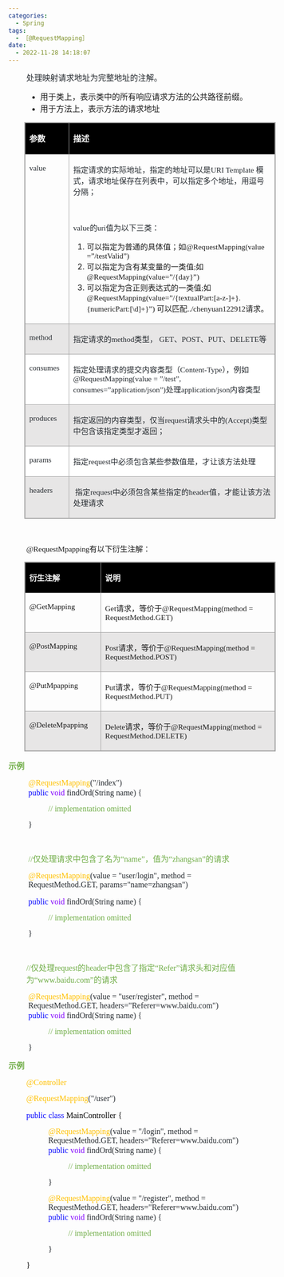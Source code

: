 ```yaml
---
categories:
  - Spring
tags:
  - ［@RequestMapping］
date:
  - 2022-11-28 14:18:07
---
```


<p style="margin-left:36px"><span style="font-size:12.0pt"><span
            style="font-family:&quot;Microsoft YaHei UI&quot;"><span
                style="color:#24292e">处理映射请求地址为完整地址的注解。</span></span></span></p>
<ul style="list-style-type: disc; margin-left: 40px;">
    <li><span style="font-size:12.0pt"><span
                style="font-family:&quot;Microsoft YaHei UI&quot;">用于类上，表示类中的所有响应请求方法的公共路径前缀。</span></span></li>
    <li><span style="font-size:12.0pt"><span
                style="font-family:&quot;Microsoft YaHei UI&quot;">用于方法上，表示方法的请求地址</span></span></li>
</ul>
<table summary="" cellspacing="0"
    style="border-collapse:collapse; border-color:#a3a3a3; border-style:solid; border-width:1px; margin-left:32px"
    class=" cke_show_border">
    <tbody>
        <tr>
            <td
                style="background-color:black; border-bottom:1px solid #a3a3a3; border-left:1px solid #a3a3a3; border-right:1px solid #a3a3a3; border-top:1px solid #a3a3a3; vertical-align:top; width:1.0527in">
                <p><span style="font-size:12.0pt"><span style="font-family:&quot;Microsoft YaHei UI&quot;"><span
                                style="color:white"><strong>参数</strong></span></span></span></p>
            </td>
            <td
                style="background-color:black; border-bottom:1px solid #a3a3a3; border-left:1px solid #a3a3a3; border-right:1px solid #a3a3a3; border-top:1px solid #a3a3a3; vertical-align:top; width:7.525in">
                <p><span style="font-size:12.0pt"><span style="font-family:&quot;Microsoft YaHei UI&quot;"><span
                                style="color:white"><strong>描述</strong></span></span></span></p>
            </td>
        </tr>
        <tr>
            <td
                style="border-bottom:1px solid #a3a3a3; border-left:1px solid #a3a3a3; border-right:1px solid #a3a3a3; border-top:1px solid #a3a3a3; vertical-align:top; width:1.0527in">
                <p><span style="font-size:11.5pt"><span style="font-family:&quot;Comic Sans MS&quot;"><span
                                style="color:#24292e">value</span></span></span></p>
            </td>
            <td
                style="border-bottom:1px solid #a3a3a3; border-left:1px solid #a3a3a3; border-right:1px solid #a3a3a3; border-top:1px solid #a3a3a3; vertical-align:top; width:7.525in">
                <p><span style="font-size:11.5pt"><span style="color:#24292e"><span
                                style="font-family:&quot;Microsoft YaHei UI&quot;">指定请求的实际地址，指定的地址可以是</span><span
                                style="font-family:&quot;Comic Sans MS&quot;">URI Template </span><span
                                style="font-family:&quot;Microsoft YaHei UI&quot;">模式，请求地址保存在列表中，可以指定多个地址，用逗号分隔；</span></span></span>
                </p>
                <p><span style="font-size:11.5pt"><span style="font-family:&quot;Microsoft YaHei UI&quot;"><span
                                style="color:#24292e">&nbsp;</span></span></span></p>
                <p><span style="font-size:11.5pt"><span style="color:#24292e"><span
                                style="font-family:&quot;Comic Sans MS&quot;">value</span><span
                                style="font-family:&quot;Microsoft YaHei UI&quot;">的</span><span
                                style="font-family:&quot;Comic Sans MS&quot;">uri</span><span
                                style="font-family:&quot;Microsoft YaHei UI&quot;">值为以下三类：</span></span></span></p>
                <ol style="list-style-type:decimal">
                    <li value="1"><span style="font-size:11.5pt"><span
                                style="font-family:&quot;Microsoft YaHei UI&quot;">可以指定为普通的具体值；如</span></span><span
                            style="font-size:11.5pt"><span
                                style="font-family:&quot;Comic Sans MS&quot;">@RequestMapping(value =</span></span><span
                            style="font-size:11.5pt"><span
                                style="font-family:&quot;Microsoft YaHei UI&quot;">”</span></span><span
                            style="font-size:11.5pt"><span
                                style="font-family:&quot;Comic Sans MS&quot;">/testValid</span></span><span
                            style="font-size:11.5pt"><span
                                style="font-family:&quot;Microsoft YaHei UI&quot;">”</span></span><span
                            style="font-size:11.5pt"><span style="font-family:&quot;Comic Sans MS&quot;">)</span></span>
                    </li>
                    <li><span style="font-size:11.5pt"><span
                                style="font-family:&quot;Microsoft YaHei UI&quot;">可以指定为含有某变量的一类值</span></span><span
                            style="font-size:11.5pt"><span
                                style="font-family:&quot;Comic Sans MS&quot;">;</span></span><span
                            style="font-size:11.5pt"><span
                                style="font-family:&quot;Microsoft YaHei UI&quot;">如</span></span><span
                            style="font-size:11.5pt"><span
                                style="font-family:&quot;Comic Sans MS&quot;">@RequestMapping(value=</span></span><span
                            style="font-size:11.5pt"><span
                                style="font-family:&quot;Microsoft YaHei UI&quot;">”</span></span><span
                            style="font-size:11.5pt"><span
                                style="font-family:&quot;Comic Sans MS&quot;">/{day}</span></span><span
                            style="font-size:11.5pt"><span
                                style="font-family:&quot;Microsoft YaHei UI&quot;">”</span></span><span
                            style="font-size:11.5pt"><span style="font-family:&quot;Comic Sans MS&quot;">)</span></span>
                    </li>
                    <li><span style="font-size:11.5pt"><span
                                style="font-family:&quot;Microsoft YaHei UI&quot;">可以指定为含正则表达式的一类值</span></span><span
                            style="font-size:11.5pt"><span
                                style="font-family:&quot;Comic Sans MS&quot;">;</span></span><span
                            style="font-size:11.5pt"><span
                                style="font-family:&quot;Microsoft YaHei UI&quot;">如</span></span><span
                            style="font-size:11.5pt"><span
                                style="font-family:&quot;Comic Sans MS&quot;">@RequestMapping(value=</span></span><span
                            style="font-size:11.5pt"><span
                                style="font-family:&quot;Microsoft YaHei UI&quot;">”</span></span><span
                            style="font-size:11.5pt"><span
                                style="font-family:&quot;Comic Sans MS&quot;">/{textualPart:[a-z-]+}.{numericPart:[\d]+}</span></span><span
                            style="font-size:11.5pt"><span
                                style="font-family:&quot;Microsoft YaHei UI&quot;">”</span></span><span
                            style="font-size:11.5pt"><span style="font-family:&quot;Comic Sans MS&quot;">)
                            </span></span><span style="font-size:11.5pt"><span
                                style="font-family:&quot;Microsoft YaHei UI&quot;">可以匹配</span></span><span
                            style="font-size:11.5pt"><span
                                style="font-family:&quot;Comic Sans MS&quot;">../chenyuan122912</span></span><span
                            style="font-size:11.5pt"><span
                                style="font-family:&quot;Microsoft YaHei UI&quot;">请求。</span></span></li>
                </ol>
            </td>
        </tr>
        <tr>
            <td
                style="background-color:#e7e6e6; border-bottom:1px solid #a3a3a3; border-left:1px solid #a3a3a3; border-right:1px solid #a3a3a3; border-top:1px solid #a3a3a3; vertical-align:top; width:1.0527in">
                <p><span style="font-size:11.5pt"><span style="font-family:&quot;Comic Sans MS&quot;"><span
                                style="color:#24292e">method</span></span></span></p>
            </td>
            <td
                style="background-color:#e7e6e6; border-bottom:1px solid #a3a3a3; border-left:1px solid #a3a3a3; border-right:1px solid #a3a3a3; border-top:1px solid #a3a3a3; vertical-align:top; width:7.525in">
                <p><span style="font-size:11.5pt"><span style="color:#24292e"><span
                                style="font-family:&quot;Microsoft YaHei UI&quot;">指定请求的</span><span
                                style="font-family:&quot;Comic Sans MS&quot;">method</span><span
                                style="font-family:&quot;Microsoft YaHei UI&quot;">类型，</span><span
                                style="font-family:&quot;Comic Sans MS&quot;"> GET</span><span
                                style="font-family:&quot;Microsoft YaHei UI&quot;">、</span><span
                                style="font-family:&quot;Comic Sans MS&quot;">POST</span><span
                                style="font-family:&quot;Microsoft YaHei UI&quot;">、</span><span
                                style="font-family:&quot;Comic Sans MS&quot;">PUT</span><span
                                style="font-family:&quot;Microsoft YaHei UI&quot;">、</span><span
                                style="font-family:&quot;Comic Sans MS&quot;">DELETE</span><span
                                style="font-family:&quot;Microsoft YaHei UI&quot;">等</span></span></span></p>
            </td>
        </tr>
        <tr>
            <td
                style="background-color:white; border-bottom:1px solid #a3a3a3; border-left:1px solid #a3a3a3; border-right:1px solid #a3a3a3; border-top:1px solid #a3a3a3; vertical-align:top; width:1.0527in">
                <p><span style="font-size:11.5pt"><span style="font-family:&quot;Comic Sans MS&quot;"><span
                                style="color:#24292e">consumes</span></span></span></p>
            </td>
            <td
                style="background-color:white; border-bottom:1px solid #a3a3a3; border-left:1px solid #a3a3a3; border-right:1px solid #a3a3a3; border-top:1px solid #a3a3a3; vertical-align:top; width:7.525in">
                <p><span style="font-size:11.5pt"><span style="color:#24292e"><span
                                style="font-family:&quot;Microsoft YaHei UI&quot;">指定处理请求的提交内容类型（</span><span
                                style="font-family:&quot;Comic Sans MS&quot;">Content-Type</span><span
                                style="font-family:&quot;Microsoft YaHei UI&quot;">），例如</span><span
                                style="font-family:&quot;Comic Sans MS&quot;">@RequestMapping(value = </span><span
                                style="font-family:&quot;Microsoft YaHei UI&quot;">”</span><span
                                style="font-family:&quot;Comic Sans MS&quot;">/test</span><span
                                style="font-family:&quot;Microsoft YaHei UI&quot;">”</span><span
                                style="font-family:&quot;Comic Sans MS&quot;">, consumes=</span><span
                                style="font-family:&quot;Microsoft YaHei UI&quot;">”</span><span
                                style="font-family:&quot;Comic Sans MS&quot;">application/json</span><span
                                style="font-family:&quot;Microsoft YaHei UI&quot;">”</span><span
                                style="font-family:&quot;Comic Sans MS&quot;">)</span><span
                                style="font-family:&quot;Microsoft YaHei UI&quot;">处理</span><span
                                style="font-family:&quot;Comic Sans MS&quot;">application/json</span><span
                                style="font-family:&quot;Microsoft YaHei UI&quot;">内容类型</span></span></span></p>
            </td>
        </tr>
        <tr>
            <td
                style="background-color:#e7e6e6; border-bottom:1px solid #a3a3a3; border-left:1px solid #a3a3a3; border-right:1px solid #a3a3a3; border-top:1px solid #a3a3a3; vertical-align:top; width:1.0527in">
                <p><span style="font-size:11.5pt"><span style="font-family:&quot;Comic Sans MS&quot;"><span
                                style="color:#24292e">produces</span></span></span></p>
            </td>
            <td
                style="background-color:#e7e6e6; border-bottom:1px solid #a3a3a3; border-left:1px solid #a3a3a3; border-right:1px solid #a3a3a3; border-top:1px solid #a3a3a3; vertical-align:top; width:7.525in">
                <p><span style="font-size:11.5pt"><span style="color:#24292e"><span
                                style="font-family:&quot;Microsoft YaHei UI&quot;">指定返回的内容类型，仅当</span><span
                                style="font-family:&quot;Comic Sans MS&quot;">request</span><span
                                style="font-family:&quot;Microsoft YaHei UI&quot;">请求头中的</span><span
                                style="font-family:&quot;Comic Sans MS&quot;">(Accept)</span><span
                                style="font-family:&quot;Microsoft YaHei UI&quot;">类型中包含该指定类型才返回；</span></span></span>
                </p>
            </td>
        </tr>
        <tr>
            <td
                style="background-color:white; border-bottom:1px solid #a3a3a3; border-left:1px solid #a3a3a3; border-right:1px solid #a3a3a3; border-top:1px solid #a3a3a3; vertical-align:top; width:1.0527in">
                <p><span style="font-size:11.5pt"><span style="font-family:&quot;Comic Sans MS&quot;"><span
                                style="color:#24292e">params</span></span></span></p>
            </td>
            <td
                style="background-color:white; border-bottom:1px solid #a3a3a3; border-left:1px solid #a3a3a3; border-right:1px solid #a3a3a3; border-top:1px solid #a3a3a3; vertical-align:top; width:7.525in">
                <p><span style="font-size:11.5pt"><span style="color:#24292e"><span
                                style="font-family:&quot;Microsoft YaHei UI&quot;">指定</span><span
                                style="font-family:&quot;Comic Sans MS&quot;">request</span><span
                                style="font-family:&quot;Microsoft YaHei UI&quot;">中必须包含某些参数值是，才让该方法处理</span></span></span>
                </p>
            </td>
        </tr>
        <tr>
            <td
                style="background-color:#e7e6e6; border-bottom:1px solid #a3a3a3; border-left:1px solid #a3a3a3; border-right:1px solid #a3a3a3; border-top:1px solid #a3a3a3; vertical-align:top; width:1.0527in">
                <p><span style="font-size:11.5pt"><span style="font-family:&quot;Comic Sans MS&quot;"><span
                                style="color:#24292e">headers</span></span></span></p>
            </td>
            <td
                style="background-color:#e7e6e6; border-bottom:1px solid #a3a3a3; border-left:1px solid #a3a3a3; border-right:1px solid #a3a3a3; border-top:1px solid #a3a3a3; vertical-align:top; width:7.525in">
                <p><span style="font-size:11.5pt"><span style="color:#24292e"><span
                                style="font-family:&quot;Microsoft YaHei UI&quot;">&nbsp;指定</span><span
                                style="font-family:&quot;Comic Sans MS&quot;">request</span><span
                                style="font-family:&quot;Microsoft YaHei UI&quot;">中必须包含某些指定的</span><span
                                style="font-family:&quot;Comic Sans MS&quot;">header</span><span
                                style="font-family:&quot;Microsoft YaHei UI&quot;">值，才能让该方法处理请求</span></span></span></p>
            </td>
        </tr>
    </tbody>
</table>
<p style="margin-left:36px"><span style="font-size:12.0pt"><span
            style="font-family:&quot;Microsoft YaHei UI&quot;"><span style="color:#70ad47">&nbsp;</span></span></span>
</p>
<p style="margin-left: 36px;"><span style="font-size:11.5pt"><span
            style="font-family:&quot;Comic Sans MS&quot;">@RequestMpapping</span><span
            style="font-family:&quot;Microsoft YaHei UI&quot;">有以下衍生注解：</span></span></p>
<table summary="" cellspacing="0"
    style="border-collapse:collapse; border-color:#a3a3a3; border-style:solid; border-width:1px; margin-left:32px"
    class=" cke_show_border">
    <tbody>
        <tr>
            <td
                style="background-color:black; border-bottom:1px solid #a3a3a3; border-left:1px solid #a3a3a3; border-right:1px solid #a3a3a3; border-top:1px solid #a3a3a3; vertical-align:top; width:1.7715in">
                <p><span style="font-size:11.5pt"><span style="font-family:&quot;Microsoft YaHei UI&quot;"><span
                                style="color:white"><strong>衍生注解</strong></span></span></span></p>
            </td>
            <td
                style="background-color:black; border-bottom:1px solid #a3a3a3; border-left:1px solid #a3a3a3; border-right:1px solid #a3a3a3; border-top:1px solid #a3a3a3; vertical-align:top; width:6.7548in">
                <p><span style="font-size:11.5pt"><span style="font-family:&quot;Microsoft YaHei UI&quot;"><span
                                style="color:white"><strong>说明</strong></span></span></span></p>
            </td>
        </tr>
        <tr>
            <td
                style="border-bottom:1px solid #a3a3a3; border-left:1px solid #a3a3a3; border-right:1px solid #a3a3a3; border-top:1px solid #a3a3a3; vertical-align:top; width:1.7715in">
                <p><span style="font-size:11.5pt"><span
                            style="font-family:&quot;Comic Sans MS&quot;">@GetMapping</span></span></p>
            </td>
            <td
                style="border-bottom:1px solid #a3a3a3; border-left:1px solid #a3a3a3; border-right:1px solid #a3a3a3; border-top:1px solid #a3a3a3; vertical-align:top; width:6.7548in">
                <p><span style="font-size:11.5pt"><span style="font-family:&quot;Comic Sans MS&quot;">Get</span><span
                            style="font-family:&quot;Microsoft YaHei UI&quot;">请求，等价于</span><span
                            style="font-family:&quot;Comic Sans MS&quot;">@RequestMapping(method =
                            RequestMethod.GET)</span></span></p>
            </td>
        </tr>
        <tr>
            <td
                style="background-color:#e7e6e6; border-bottom:1px solid #a3a3a3; border-left:1px solid #a3a3a3; border-right:1px solid #a3a3a3; border-top:1px solid #a3a3a3; vertical-align:top; width:1.7715in">
                <p><span style="font-size:11.5pt"><span
                            style="font-family:&quot;Comic Sans MS&quot;">@PostMapping</span></span></p>
            </td>
            <td
                style="background-color:#e7e6e6; border-bottom:1px solid #a3a3a3; border-left:1px solid #a3a3a3; border-right:1px solid #a3a3a3; border-top:1px solid #a3a3a3; vertical-align:top; width:6.7548in">
                <p><span style="font-size:11.5pt"><span style="font-family:&quot;Comic Sans MS&quot;">Post</span><span
                            style="font-family:&quot;Microsoft YaHei UI&quot;">请求，等价于</span><span
                            style="font-family:&quot;Comic Sans MS&quot;">@RequestMapping(method =
                            RequestMethod.POST)</span></span></p>
            </td>
        </tr>
        <tr>
            <td
                style="border-bottom:1px solid #a3a3a3; border-left:1px solid #a3a3a3; border-right:1px solid #a3a3a3; border-top:1px solid #a3a3a3; vertical-align:top; width:1.7715in">
                <p><span style="font-size:11.5pt"><span
                            style="font-family:&quot;Comic Sans MS&quot;">@PutMpapping</span></span></p>
            </td>
            <td
                style="border-bottom:1px solid #a3a3a3; border-left:1px solid #a3a3a3; border-right:1px solid #a3a3a3; border-top:1px solid #a3a3a3; vertical-align:top; width:6.7548in">
                <p><span style="font-size:11.5pt"><span style="font-family:&quot;Comic Sans MS&quot;">Put</span><span
                            style="font-family:&quot;Microsoft YaHei UI&quot;">请求，等价于</span><span
                            style="font-family:&quot;Comic Sans MS&quot;">@RequestMapping(method =
                            RequestMethod.</span><span style="font-family:&quot;Comic Sans MS&quot;">PUT</span><span
                            style="font-family:&quot;Comic Sans MS&quot;">)</span></span></p>
            </td>
        </tr>
        <tr>
            <td
                style="background-color:#e7e6e6; border-bottom:1px solid #a3a3a3; border-left:1px solid #a3a3a3; border-right:1px solid #a3a3a3; border-top:1px solid #a3a3a3; vertical-align:top; width:1.7715in">
                <p><span style="font-size:11.5pt"><span
                            style="font-family:&quot;Comic Sans MS&quot;">@DeleteMpapping</span></span></p>
            </td>
            <td
                style="background-color:#e7e6e6; border-bottom:1px solid #a3a3a3; border-left:1px solid #a3a3a3; border-right:1px solid #a3a3a3; border-top:1px solid #a3a3a3; vertical-align:top; width:6.7548in">
                <p><span style="font-size:11.5pt"><span style="font-family:&quot;Comic Sans MS&quot;">Delete</span><span
                            style="font-family:&quot;Microsoft YaHei UI&quot;">请求，等价于</span><span
                            style="font-family:&quot;Comic Sans MS&quot;">@RequestMapping(method =
                            RequestMethod.</span><span style="font-family:&quot;Comic Sans MS&quot;">DELETE</span><span
                            style="font-family:&quot;Comic Sans MS&quot;">)</span></span></p>
            </td>
        </tr>
    </tbody>
</table>
<p><span style="font-size:12.0pt"><span style="font-family:&quot;Microsoft YaHei UI&quot;"><span
                style="color:#70ad47"><strong>示例</strong></span></span></span></p>
<p style="margin-left: 40px;"><span style="font-size:12.0pt"><span style="font-family:&quot;Comic Sans MS&quot;"><span
                style="color:#ffc000">@RequestMapping</span></span><span
            style="font-family:&quot;Comic Sans MS&quot;"><span style="color:#24292e">("/</span></span><span
            style="font-family:&quot;Comic Sans MS&quot;"><span style="color:#24292e">index</span></span><span
            style="font-family:&quot;Comic Sans MS&quot;"><span style="color:#24292e">")&nbsp; </span></span><br><span
            style="font-family:&quot;Comic Sans MS&quot;"><span style="color:blue">public</span></span>&nbsp;<span
            style="font-family:&quot;Comic Sans MS&quot;"><span style="color:#8000ff">void</span></span><span
            style="font-family:&quot;Comic Sans MS&quot;"><span style="color:#24292e"> findOrd(String name)
                {&nbsp;&nbsp;&nbsp;&nbsp;&nbsp; </span></span></span></p>
<p style="margin-left: 80px;"><span style="font-size:12.0pt"><span style="font-family:&quot;Comic Sans MS&quot;"><span
                style="color:#70ad47">// implementation omitted&nbsp; </span></span></span></p>
<p style="margin-left: 40px;"><span style="font-size:12.0pt"><span style="font-family:&quot;Comic Sans MS&quot;"><span
                style="color:#24292e">}</span></span></span></p>
<p style="margin-left:36px"><span style="font-size:12.0pt"><span
            style="font-family:&quot;Microsoft YaHei UI&quot;"><span style="color:#70ad47">&nbsp;</span></span></span>
</p>
<p style="margin-left: 40px;"><span style="font-size:12.0pt"><span style="color:#70ad47"><span
                style="font-family:&quot;Comic Sans MS&quot;">//</span><span
                style="font-family:&quot;Microsoft YaHei UI&quot;">仅处理请求中包含了名为“</span><span
                style="font-family:&quot;Comic Sans MS&quot;">name</span><span
                style="font-family:&quot;Microsoft YaHei UI&quot;">”，值为“</span><span
                style="font-family:&quot;Comic Sans MS&quot;">zhangsan</span><span
                style="font-family:&quot;Microsoft YaHei UI&quot;">”的请求</span></span></span></p>
<p style="margin-left: 40px;"><span style="font-size:12.0pt"><span style="font-family:&quot;Comic Sans MS&quot;"><span
                style="color:#ffc000">@RequestMapping</span><span style="color:#24292e">(value = "</span><span
                style="color:#24292e">user</span><span style="color:#24292e">/</span><span
                style="color:#24292e">login</span><span style="color:#24292e">", method = RequestMethod.GET,
                params="name=</span><span style="color:#24292e">zhangsan</span><span
                style="color:#24292e">")</span></span></span></p>
<p style="margin-left: 40px;"><span style="font-size:12.0pt"><span style="font-family:&quot;Comic Sans MS&quot;"><span
                style="color:blue">public</span></span>&nbsp;<span style="font-family:&quot;Comic Sans MS&quot;"><span
                style="color:#8000ff">void</span></span><span style="font-family:&quot;Comic Sans MS&quot;"><span
                style="color:#24292e"> findOrd(String name) {&nbsp;&nbsp;&nbsp;&nbsp;&nbsp; </span></span></span></p>
<p style="margin-left: 80px;"><span style="font-size:12.0pt"><span style="font-family:&quot;Comic Sans MS&quot;"><span
                style="color:#70ad47">// implementation omitted&nbsp; </span></span></span></p>
<p style="margin-left: 40px;"><span style="font-size:12.0pt"><span style="font-family:&quot;Comic Sans MS&quot;"><span
                style="color:#24292e">}</span></span></span></p>
<p><span style="font-size:12.0pt"><span style="font-family:&quot;Comic Sans MS&quot;"><span
                style="color:#24292e">&nbsp;</span></span></span></p>
<p style="margin-left:36px"><span style="font-size:12.0pt"><span style="color:#70ad47"><span
                style="font-family:&quot;Comic Sans MS&quot;">//</span><span
                style="font-family:&quot;Microsoft YaHei UI&quot;">仅处理</span><span
                style="font-family:&quot;Comic Sans MS&quot;">request</span><span
                style="font-family:&quot;Microsoft YaHei UI&quot;">的</span><span
                style="font-family:&quot;Comic Sans MS&quot;">header</span><span
                style="font-family:&quot;Microsoft YaHei UI&quot;">中包含了指定“</span><span
                style="font-family:&quot;Comic Sans MS&quot;">Refer</span><span
                style="font-family:&quot;Microsoft YaHei UI&quot;">”请求头和对应值为“</span><span
                style="font-family:&quot;Comic Sans MS&quot;">www.baidu.com</span><span
                style="font-family:&quot;Microsoft YaHei UI&quot;">”的请求</span></span></span></p>
<p style="margin-left: 40px;"><span style="font-size:12.0pt"><span style="font-family:&quot;Comic Sans MS&quot;"><span
                style="color:#ffc000">@RequestMapping</span></span><span
            style="font-family:&quot;Comic Sans MS&quot;"><span style="color:#24292e">(value = "</span></span><span
            style="font-family:&quot;Comic Sans MS&quot;"><span style="color:#24292e">user</span></span><span
            style="font-family:&quot;Comic Sans MS&quot;"><span style="color:#24292e">/</span></span><span
            style="font-family:&quot;Comic Sans MS&quot;"><span style="color:#24292e">register</span></span><span
            style="font-family:&quot;Comic Sans MS&quot;"><span style="color:#24292e">", method = RequestMethod.GET,
                headers="Referer=www.baidu.com")&nbsp; </span></span><br><span
            style="font-family:&quot;Comic Sans MS&quot;"><span style="color:blue">public</span></span>&nbsp;<span
            style="font-family:&quot;Comic Sans MS&quot;"><span style="color:#8000ff">void</span></span><span
            style="font-family:&quot;Comic Sans MS&quot;"><span style="color:#24292e"> findOrd(String name)
                {&nbsp;&nbsp;&nbsp;&nbsp;&nbsp; </span></span></span></p>
<p style="margin-left: 80px;"><span style="font-size:12.0pt"><span style="font-family:&quot;Comic Sans MS&quot;"><span
                style="color:#70ad47">// implementation omitted&nbsp; </span></span></span></p>
<p style="margin-left: 40px;"><span style="font-size:12.0pt"><span style="font-family:&quot;Comic Sans MS&quot;"><span
                style="color:#24292e">}</span></span></span></p>
<p><span style="font-size:12.0pt"><span style="font-family:&quot;Microsoft YaHei UI&quot;"><span
                style="color:#70ad47"><strong>示例</strong></span></span></span></p>
<p style="margin-left:36px"><span style="font-size:12.0pt"><span style="font-family:&quot;Comic Sans MS&quot;"><span
                style="color:#ffc000">@Controller</span></span></span></p>
<p style="margin-left:36px"><span style="font-size:12.0pt"><span style="font-family:&quot;Comic Sans MS&quot;"><span
                style="color:#ffc000">@RequestMapping</span><span style="color:#24292e">(</span><span
                style="color:#24292e">"/user")</span></span></span></p>
<p style="margin-left:36px"><span style="font-size:12.0pt"><span style="font-family:&quot;Comic Sans MS&quot;"><span
                style="color:blue">public</span></span>&nbsp;<span style="font-family:&quot;Comic Sans MS&quot;"><span
                style="color:blue">class</span></span>&nbsp;<span style="font-family:&quot;Comic Sans MS&quot;"><span
                style="color:black">MainController</span></span>&nbsp;<span
            style="font-family:&quot;Comic Sans MS&quot;"><span style="color:black">{</span></span></span></p>
<p style="margin-left: 80px;"><span style="font-size:12.0pt"><span style="font-family:&quot;Comic Sans MS&quot;"><span
                style="color:#ffc000">@RequestMapping</span></span><span
            style="font-family:&quot;Comic Sans MS&quot;"><span style="color:#24292e">(value = "/</span></span><span
            style="font-family:&quot;Comic Sans MS&quot;"><span style="color:#24292e">login</span></span><span
            style="font-family:&quot;Comic Sans MS&quot;"><span style="color:#24292e">", method = RequestMethod.GET,
                headers="Referer=www.baidu.com")&nbsp; </span></span><br><span
            style="font-family:&quot;Comic Sans MS&quot;"><span style="color:blue">public</span></span>&nbsp;<span
            style="font-family:&quot;Comic Sans MS&quot;"><span style="color:#8000ff">void</span></span><span
            style="font-family:&quot;Comic Sans MS&quot;"><span style="color:#24292e"> findOrd(String name)
                {&nbsp;&nbsp;&nbsp;&nbsp;&nbsp; </span></span></span></p>
<p style="margin-left: 120px;"><span style="font-size:12.0pt"><span style="font-family:&quot;Comic Sans MS&quot;"><span
                style="color:#70ad47">// implementation omitted&nbsp; </span></span></span></p>
<p style="margin-left: 80px;"><span style="font-size:12.0pt"><span style="font-family:&quot;Comic Sans MS&quot;"><span
                style="color:#24292e">}</span></span></span></p>
<p style="margin-left: 80px;"><span style="font-size:12.0pt"><span style="font-family:&quot;Comic Sans MS&quot;"><span
                style="color:#ffc000">@RequestMapping</span></span><span
            style="font-family:&quot;Comic Sans MS&quot;"><span style="color:#24292e">(value = "/</span></span><span
            style="font-family:&quot;Comic Sans MS&quot;"><span style="color:#24292e">register</span></span><span
            style="font-family:&quot;Comic Sans MS&quot;"><span style="color:#24292e">", method = RequestMethod.GET,
                headers="Referer=www.baidu.com")&nbsp; </span></span><br><span
            style="font-family:&quot;Comic Sans MS&quot;"><span style="color:blue">public</span></span>&nbsp;<span
            style="font-family:&quot;Comic Sans MS&quot;"><span style="color:#8000ff">void</span></span><span
            style="font-family:&quot;Comic Sans MS&quot;"><span style="color:#24292e"> findOrd(String name)
                {&nbsp;&nbsp;&nbsp;&nbsp;&nbsp; </span></span></span></p>
<p style="margin-left: 120px;"><span style="font-size:12.0pt"><span style="font-family:&quot;Comic Sans MS&quot;"><span
                style="color:#70ad47">// implementation omitted&nbsp; </span></span></span></p>
<p style="margin-left: 80px;"><span style="font-size:12.0pt"><span style="font-family:&quot;Comic Sans MS&quot;"><span
                style="color:#24292e">}</span></span></span></p>
<p style="margin-left:36px"><span style="font-size:12.0pt"><span style="font-family:&quot;Comic Sans MS&quot;"><span
                style="color:black">}</span></span></span></p>
<p><span style="font-size:12.0pt"><span style="font-family:&quot;Microsoft YaHei UI&quot;"><span
                style="color:#24292e">&nbsp;</span></span></span></p>
<p><span style="font-size:12.0pt"><span style="font-family:&quot;Microsoft YaHei UI&quot;"><span
                style="color:#24292e">&nbsp;</span></span></span></p>
